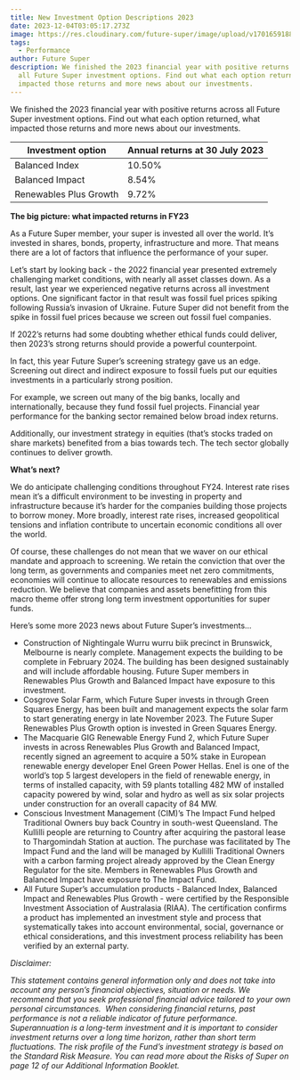 ```yaml
---
title: New Investment Option Descriptions 2023
date: 2023-12-04T03:05:17.273Z
image: https://res.cloudinary.com/future-super/image/upload/v1701659188/american-public-power-association--TwF1STzFz8-unsplash.jpg
tags:
  - Performance
author: Future Super
description: We finished the 2023 financial year with positive returns across
  all Future Super investment options. Find out what each option returned, what
  impacted those returns and more news about our investments.
---
```

We finished the 2023 financial year with positive returns across all Future Super investment options. Find out what each option returned, what impacted those returns and more news about our investments. 

| **Investment option**  | **Annual returns at 30 July 2023** |
| ---------------------- | ---------------------------------- |
| Balanced Index         | 10.50%                             |
| Balanced Impact        | 8.54%                              |
| Renewables Plus Growth | 9.72%                              |



**The big picture: what impacted returns in FY23**

As a Future Super member, your super is invested all over the world. It’s invested in shares, bonds, property, infrastructure and more. That means there are a lot of factors that influence the performance of your super. 

Let’s start by looking back - the 2022 financial year presented extremely challenging market conditions, with nearly all asset classes down. As a result, last year we experienced negative returns across all investment options. One significant factor in that result was fossil fuel prices spiking following Russia’s invasion of Ukraine. Future Super did not benefit from the spike in fossil fuel prices because we screen out fossil fuel companies. 

If 2022’s returns had some doubting whether ethical funds could deliver, then 2023’s strong returns should provide a powerful counterpoint. 

In fact, this year Future Super’s screening strategy gave us an edge. Screening out direct and indirect exposure to fossil fuels put our equities investments in a particularly strong position. 

For example, we screen out many of the big banks, locally and internationally, because they fund fossil fuel projects. Financial year performance for the banking sector remained below broad index returns.

Additionally, our investment strategy in equities (that’s stocks traded on share markets) benefited from a bias towards tech. The tech sector globally continues to deliver growth. 

**What’s next?** 

We do anticipate challenging conditions throughout FY24. Interest rate rises mean it’s a difficult environment to be investing in property and infrastructure because it’s harder for the companies building those projects to borrow money. More broadly, interest rate rises, increased geopolitical tensions and inflation contribute to uncertain economic conditions all over the world. 

Of course, these challenges do not mean that we waver on our ethical mandate and approach to screening. We retain the conviction that over the long term, as governments and companies meet net zero commitments, economies will continue to allocate resources to renewables and emissions reduction. We believe that companies and assets benefitting from this macro theme offer strong long term investment opportunities for super funds.

Here’s some more 2023 news about Future Super’s investments…

* Construction of Nightingale Wurru wurru biik precinct in Brunswick, Melbourne is nearly complete. Management expects the building to be complete in February 2024. The building has been designed sustainably and will include affordable housing. Future Super members in Renewables Plus Growth and Balanced Impact have exposure to this investment. 
* Cosgrove Solar Farm, which Future Super invests in through Green Squares Energy, has been built and management expects the solar farm to start generating energy in late November 2023. The Future Super Renewables Plus Growth option is invested in Green Squares Energy. 
* The Macquarie GIG Renewable Energy Fund 2, which Future Super invests in across Renewables Plus Growth and Balanced Impact, recently signed an agreement to acquire a 50% stake in European renewable energy developer Enel Green Power Hellas. Enel is one of the world’s top 5 largest developers in the field of renewable energy, in terms of installed capacity, with 59 plants totalling 482 MW of installed capacity powered by wind, solar and hydro as well as six solar projects under construction for an overall capacity of 84 MW.
* Conscious Investment Management (CIM)’s The Impact Fund helped Traditional Owners buy back Country in south-west Queensland. The Kullilli people are returning to Country after acquiring the pastoral lease to Thargomindah Station at auction. The purchase was facilitated by The Impact Fund and the land will be managed by Kullilli Traditional Owners with a carbon farming project already approved by the Clean Energy Regulator for the site. Members in Renewables Plus Growth and Balanced Impact have exposure to The Impact Fund. 
* All Future Super’s accumulation products - Balanced Index, Balanced Impact and Renewables Plus Growth - were certified by the Responsible Investment Association of Australasia (RIAA). The certification confirms a product has implemented an investment style and process that systematically takes into account environmental, social, governance or ethical considerations, and this investment process reliability has been verified by an external party. 

*Disclaimer:*

*This statement contains general information only and does not take into account any person’s financial objectives, situation or needs. We recommend that you seek professional financial advice tailored to your own personal circumstances.  When considering financial returns, past performance is not a reliable indicator of future performance. Superannuation is a long-term investment and it is important to consider investment returns over a long time horizon, rather than short term fluctuations. The risk profile of the Fund’s investment strategy is based on the Standard Risk Measure. You can read more about the Risks of Super on page 12 of our Additional Information Booklet.*